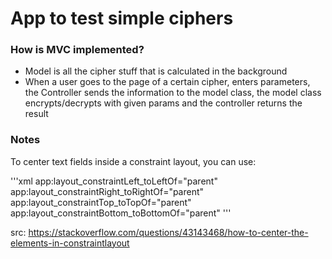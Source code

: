 # App to test simple ciphers


### How is MVC implemented?

- Model is all the cipher stuff that is calculated in the background
- When a user goes to the page of a certain cipher, enters parameters,
  the Controller sends the information to the model class, the model class
  encrypts/decrypts with given params and the controller returns the result


### Notes

To center text fields inside a constraint layout, you can use:

'''xml
app:layout_constraintLeft_toLeftOf="parent"
app:layout_constraintRight_toRightOf="parent"
app:layout_constraintTop_toTopOf="parent"
app:layout_constraintBottom_toBottomOf="parent"
'''

src: https://stackoverflow.com/questions/43143468/how-to-center-the-elements-in-constraintlayout

